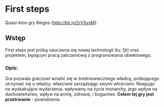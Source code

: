 # First steps
Quasi-klon gry Reigns (http://bit.ly/2rVSysM).

## Wstęp
First steps jest próbą nauczenia się nowej technologii (tu: Qt) oraz projektem, będącym pracą zaliczeniową z programowania obiektowego.

### Opis:
Gra pozwala graczowi wcielić się w średniowiecznego władcę, próbującego utrzymać się u władzy, właściwie zarządzając swymi włościami.
Reagując na wyskakujące wydarzenia, wpływamy na życie monarchy, jego wpływ na duchowieństwo, wpływ na armię, zdrowie, i bogactwo.
**Celem tej gry jest przetrwanie** - powodzenia.
